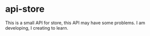# api-store
This is a small API for store, this API may have some problems. I am developing, I creating to learn.
